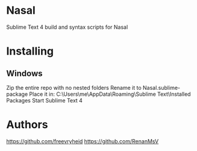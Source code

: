 # Nasal

Sublime Text 4 build and syntax scripts for Nasal

# Installing
## Windows
Zip the entire repo with no nested folders
Rename it to Nasal.sublime-package
Place it in:
C:\Users\me\AppData\Roaming\Sublime Text\Installed Packages
Start Sublime Text 4

# Authors
https://github.com/freevryheid
https://github.com/RenanMsV
